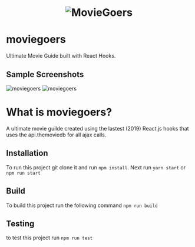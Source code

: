 <h1 align="center"><img src="https://github.com/jefferyvincent/moviegoers/public/assets/moviegoers-readme-header.png" alt="MovieGoers" /></h1>

# moviegoers
Ultimate Movie Guide built with React Hooks.

## Sample Screenshots
<img src="https://github.com/jefferyvincent/moviegoers/public/assets/screen_shot_1.png" alt="moviegoers" />
<img src="https://github.com/jefferyvincent/moviegoers/public/assets/screen_shot_2.png" alt="moviegoers" />


# What is moviegoers?
A ultimate movie guilde created using the lastest (2019) React.js hooks that uses the api.themoviedb for all ajax calls.

## Installation
To run this project git clone it and run `npm install`. Next run `yarn start` or `npm run start`

## Build
To build this project run the following command `npm run build`

## Testing
to test this project run `npm run test`
